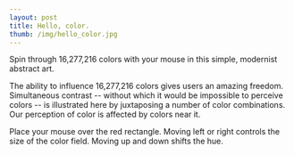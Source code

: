 ```yaml
---
layout: post
title: Hello, color.
thumb: /img/hello_color.jpg
---
```


Spin through 16,277,216 colors with your mouse in this simple, modernist abstract art.

<script src="//scott.ai/js/hello_color.js"></script>
<div id="hello-color-canvas">
</div>

The ability to influence 16,277,216 colors gives users an amazing freedom.   Simultaneous contrast -- without
which it would be impossible to perceive colors -- is illustrated here by juxtaposing a number of color
combinations.  Our perception of color is affected by colors near it. 

Place your mouse over the red rectangle.  Moving left or right controls
the size of the color field.  Moving up and down shifts the hue.


